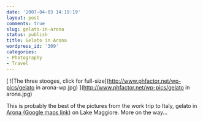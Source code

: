```yaml
---
date: '2007-04-03 14:19:19'
layout: post
comments: true
slug: gelato-in-arona
status: publish
title: Gelato in Arona
wordpress_id: '309'
categories:
- Photography
- Travel
---
```



[
![The three stooges, click for full-size](http://www.phfactor.net/wp-pics/gelato in arona-wp.jpg)
](http://www.phfactor.net/wp-pics/gelato in arona.jpg)

This is probably the best of the pictures from the work trip to Italy, gelato in [Arona (Google maps link)](http://local.google.com/maps?f=q&hl=en&q=arona,italy&layer=&ie=UTF8&z=14&ll=45.757942,8.577404&spn=0.037607,0.09304&om=1&iwloc=addr) on Lake Maggiore. More on the way...
